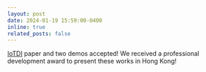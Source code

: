 ```yaml
---
layout: post
date: 2024-01-19 15:59:00-0400
inline: true
related_posts: false
---
```


[IoTDI](https://conferences.computer.org/iotDI/2024/) paper and two demos accepted! We received a professional development award to present these works in Hong Kong!
